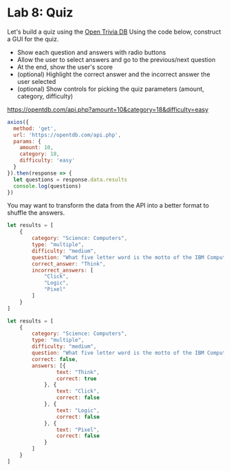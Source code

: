 

# Lab 8: Quiz

Let's build a quiz using the [Open Trivia DB](https://opentdb.com/api_config.php) Using the code below, construct a GUI for the quiz.
- Show each question and answers with radio buttons
- Allow the user to select answers and go to the previous/next question
- At the end, show the user's score
- (optional) Highlight the correct answer and the incorrect answer the user selected
- (optional) Show controls for picking the quiz parameters (amount, category, difficulty)

https://opentdb.com/api.php?amount=10&category=18&difficulty=easy

```javascript
axios({
  method: 'get',
  url: 'https://opentdb.com/api.php',
  params: {
    amount: 10,
    category: 18,
    difficulty: 'easy'
  }
}).then(response => {
  let questions = response.data.results
  console.log(questions)
})
```


You may want to transform the data from the API into a better format to shuffle the answers.

```javascript
let results = [
    {
        category: "Science: Computers",
        type: "multiple",
        difficulty: "medium",
        question: "What five letter word is the motto of the IBM Computer company?",
        correct_answer: "Think",
        incorrect_answers: [
            "Click",
            "Logic",
            "Pixel"
        ]
    }
]

let results = [
    {
        category: "Science: Computers",
        type: "multiple",
        difficulty: "medium",
        question: "What five letter word is the motto of the IBM Computer company?",
        correct: false,
        answers: [{
                text: "Think",
                correct: true
            }, {
                text: "Click",
                correct: false
            }, {
                text: "Logic",
                correct: false
            }, {
                text: "Pixel",
                correct: false
            }
        ]
    }
]
```